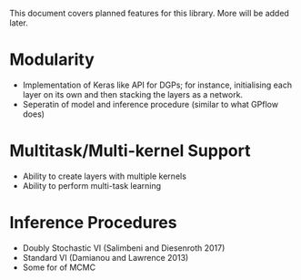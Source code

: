This document covers planned features for this library. More will be added
later.

# Modularity
* Implementation of Keras like API for DGPs; for instance, initialising each
  layer on its own and then stacking the layers as a network.
* Seperatin of model and inference procedure (similar to what GPflow does)

# Multitask/Multi-kernel Support
* Ability to create layers with multiple kernels
* Ability to perform multi-task learning

# Inference Procedures
* Doubly Stochastic VI (Salimbeni and Diesenroth 2017)
* Standard VI (Damianou and Lawrence 2013)
* Some for of MCMC


